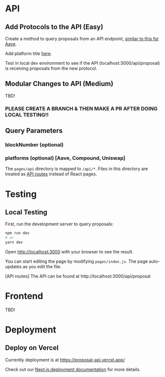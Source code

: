 
# API

## Add Protocols to the API (Easy)

Create a method to query proposals from an API endpoint, [similar to this for Aave](https://github.com/ratankaliani/proposal-api/blob/main/pages/api/proposal.js#L80).

Add platform title [here](https://github.com/ratankaliani/proposal-api/blob/main/pages/api/proposal.js#L50).

Test in local dev environment to see if the API (localhost:3000/api/proposal) is receiving proposals from the new protocol.

## Modular Changes to API (Medium)

TBD!

### PLEASE CREATE A BRANCH & THEN MAKE A PR AFTER DOING LOCAL TESTING!!




## Query Parameters

### blockNumber (optional) 

### platforms (optional) [Aave, Compound, Uniswap]

The `pages/api` directory is mapped to `/api/*`. Files in this directory are treated as [API routes](https://nextjs.org/docs/api-routes/introduction) instead of React pages.

# Testing

## Local Testing

First, run the development server to query proposals:

```bash
npm run dev
# or
yarn dev
```

Open [http://localhost:3000](http://localhost:3000) with your browser to see the result.

You can start editing the page by modifying `pages/index.js`. The page auto-updates as you edit the file.

[API routes] The API can be found at http://localhost:3000/api/proposal





# Frontend

TBD!





# Deployment

## Deploy on Vercel

Currently deployment is at https://proposal-api.vercel.app/

Check out our [Next.js deployment documentation](https://nextjs.org/docs/deployment) for more details.
